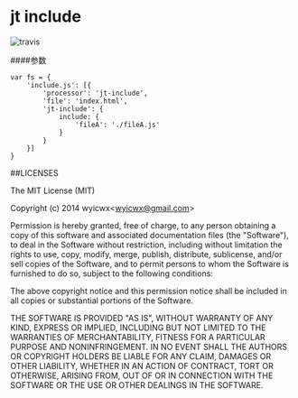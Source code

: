 jt include
===
![travis](https://api.travis-ci.org/wyicwx/jt-include.png)


####参数

```
var fs = {
	'include.js': [{
		'processor': 'jt-include',
		'file': 'index.html',
		'jt-include': {
			include: {
				'fileA': './fileA.js'
			}
		}
	}]
}
```

##LICENSES

The MIT License (MIT)

Copyright (c) 2014 wyicwx<[wyicwx@gmail.com](mailto:wyicwx@gmail.com)>

Permission is hereby granted, free of charge, to any person obtaining a copy
of this software and associated documentation files (the "Software"), to deal
in the Software without restriction, including without limitation the rights
to use, copy, modify, merge, publish, distribute, sublicense, and/or sell
copies of the Software, and to permit persons to whom the Software is
furnished to do so, subject to the following conditions:

The above copyright notice and this permission notice shall be included in
all copies or substantial portions of the Software.

THE SOFTWARE IS PROVIDED "AS IS", WITHOUT WARRANTY OF ANY KIND, EXPRESS OR
IMPLIED, INCLUDING BUT NOT LIMITED TO THE WARRANTIES OF MERCHANTABILITY,
FITNESS FOR A PARTICULAR PURPOSE AND NONINFRINGEMENT. IN NO EVENT SHALL THE
AUTHORS OR COPYRIGHT HOLDERS BE LIABLE FOR ANY CLAIM, DAMAGES OR OTHER
LIABILITY, WHETHER IN AN ACTION OF CONTRACT, TORT OR OTHERWISE, ARISING FROM,
OUT OF OR IN CONNECTION WITH THE SOFTWARE OR THE USE OR OTHER DEALINGS IN
THE SOFTWARE.